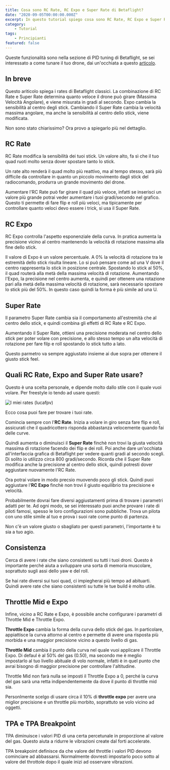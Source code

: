 ```yaml
---
title: Cosa sono RC Rate, RC Expo e Super Rate di Betaflight?
date: "2020-09-05T00:00:00.000Z"
excerpt: In questo tutorial spiego cosa sono RC Rate, RC Expo e Super Rate di Betaflight. Inoltre spiego come questi parametri influenzano le performance di un drone, e condivido qualche consiglio su come trovare i tuoi rates ideali.
category:
    - Tutorial
tags: 
    - Principianti
featured: false
---
```


Queste funzionalità sono nella sezione di PID tuning di Betaflight, se sei interessato a come tunare il tuo drone, dai un'occhiata a questo [articolo](https://lucafpv.com/).

## In breve

<!-- La verisione 4 di Betaflight ha introdotto la possibilità di confiugare i rate in diversi modi, per approfonidire leggi questo articolo. -->Questo ariticolo spiega i rates di Betaflight classici. La combinazione di  RC Rate e Super Rate determina quanto veloce il drone può girare (Massima Velocità Angolare), e viene misurata in gradi al secondo. Expo cambia la sensibilità al centro degli stick. Cambiando il Super Rate cambia la velocità massima angolare, ma anche la sensibilità al centro dello stick, viene modificata. 

Non sono stato chiarissimo? Ora provo a spiegarlo più nel dettaglio.



## RC Rate

RC Rate modifica la sensibilità dei tuoi stick. Un valore alto, fa sì che il tuo quad ruoti molto senza dover spostare tanto lo stick.

Un rate alto renderà il quad molto più reattivo, ma al tempo stesso, sarà più difficile da controllare in quanto un piccolo movimento dagli stick del radiocomando, produrra un grande movimento del drone.

Aumentare l'RC Rate può far girare il quad più veloce, infatti se inserisci un valore più grande potrai veder aumentare i tuoi gradi/secondo nel grafico. Questo ti permette di fare flip e roll più veloci, ma tipicamente per controllare quanto veloci devo essere i trick, si usa il Super Rate. 

## RC Expo

RC Expo controlla l'aspetto esponenziale della curva. In pratica aumenta la precisione vicino al centro mantenendo la velocità di rotazione massima alla fine dello stick.

Il valore di Expo è un valore percentuale. A 0% la velocità di rotazione tra le estremità dello stick risulta lineare. Lo si può pensare come ad una V dove il centro rappresenta lo stick in posizione centrale. Spostando lo stick al 50%, il quad routerà alla metà della massima velocità di rotazione. Aumentando l'Expo, la precisione nel centro aumenta, e quindi per ottenere una rotazione pari alla metá della massima velocità di rotazione, sarà necessario spostare lo stick più del 50%. In questo caso quindi la forma è più simile ad una U.

## Super Rate

Il parametro Super Rate cambia sia il comportamento all'estremità che al centro dello stick, e quindi combina gli effetti di RC Rate e RC Expo.

Aumentando il Super Rate, ottieni una precisione moderata nel centro dello stick per poter volare con precisione, e allo stesso tempo un alta velocità di rotazione per fare filp e roll spostando lo stick tutto a lato. 

Questo parmetro va sempre aggiustato insieme ai due sopra per ottenere il giusto stick feel.

## Quali RC Rate, Expo and Super Rate usare?

Questo è una scelta personale, e dipende molto dallo stile con il quale vuoi volare. Per freestyle io tendo ad usare questi:

![I miei rates (lucafpv)](/images/spiegazione-rates/lucafpv_rates.png)

Ecco cosa puoi fare per trovare i tuoi rate. 

Comincia sempre con l'**RC Rate**. Inizia a volare in giro senza fare flip e roll, assicurati che il quadricottero risponda abbastanza velocemente quando fai delle curve.

Quindi aumenta o diminuisci il **Super Rate** finchè non trovi la giusta velocità massima di rotazione facendo dei flip e dei roll. Poi anche dare un'occhiata all'interfaccia grafica di Betaflight per vedere quanti gradi al secondo scegli. Di solito io utilizzo circa 800 gradi/secondo. Ricorda che il Super Rate modifica anche la precisione al centro dello stick, quindi potresti dover aggiustare nuovamente l'RC Rate.

Ora potrai volare in modo precsio muovendo poco gli stick. Quindi puoi aggiustare l'**RC Expo** finchè non trovi il giusto equilibrio tra precisione e velocità. 

Probabilmente dovrai fare diversi aggiustamenti prima di trovare i parametri adatti per te. Ad ogni modo, se sei interessato puoi anche provare i rate di piloti famosi, spesso le loro configurazioni sono pubbliche. Trova un pilota con uno stile simile al tuo e prova i suoi rate come punto di partenza.

Non c'è un valore giusto o sbagliato per questi parametri, l'importante è tu sia a tuo agio. 

## Consistenza

Cerca di avere i rate che siano consistenti su tutti i tuoi droni. Questo è importante perché aiuta a sviluppare una sorta di memoria muscolare, soprattuto sugli assi dello yaw e del roll.

Se hai rate diversi sui tuoi quad, ci impiegherai più tempo ad abituarti. Quindi avere rate che siano consistenti su tutte le tue build è molto utile. 

## Throttle Mid e Expo

Infine, vicino a RC Rate e Expo, è possibile anche configurare i parametri di Throttle Mid e Throttle Expo.

**Throttle Expo** cambia la forma della curva dello stick del gas. In particolare, appiattisce la curva attorno al centro e permette di avere una risposta più morbida e una maggior precisione vicino a questo livello di gas.

**Throttle Mid** cambia il punto della curva nel quale vuoi applicare il Throttle Expo. Di defaul è al 50% del gas (0.50), ma secondo me è meglio impostarlo al tuo livello abituale di volo normale, infatti è in quel punto che avrai bisogno di maggior precisione per controllare l'altitudine. 

Throttle Mid non farà nulla se imposti il Throttle Expo a 0, perché la curva del gas sarà una retta indipendentemente da dove il punto di  throttle mid sia. 

Personlmente scelgo di usare circa il 10% di **throttle expo** per avere una miglior precisione e un throttle più morbito, soprattuto se volo vicino ad oggetti.

## TPA e TPA Breakpoint

TPA diminuisce i valori PID di una certa percetunale in proporzione al valore del gas. Questo aiuta a ridurre le vibrazioni create dal forti accelerate. 

TPA breakpoint definisce da che valore del throttle i valori PID devono cominciare ad abbassarsi. Normalmente dovresti impostarlo poco sotto al valore del throttole dopo il quale inizi ad osservare vibrazioni.